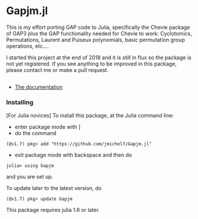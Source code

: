 # Gapjm.jl

This  is  my  effort  porting  GAP  code  to Julia, specifically the Chevie
package  of  GAP3  plus  the  GAP  functionality needed for Chevie to work:
Cyclotomics,   Permutations,   Laurent   and   Puiseux  polynomials,  basic
permutation group operations, etc….

I  started this project at the  end of 2018 and it  is still in flux so the
package  is not yet registered. If you  see anything to be improved in this
package, please contact me or make a pull request.

##

* [The documentation](https://jmichel7.github.io/Gapjm.jl)

### Installing

[For Julia novices]
To install this package, at the Julia command line:

  *  enter package mode with ]
  *  do the command
```
(@v1.7) pkg> add "https://github.com/jmichel7/Gapjm.jl"
```
- exit package mode with backspace and then do
```
julia> using Gapjm
```
and you are set up.

To update later to the latest version, do

```
(@v1.7) pkg> update Gapjm
```
This package requires julia 1.6 or later.
